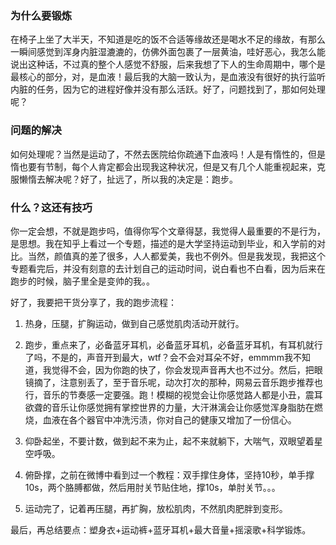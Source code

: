 ### 为什么要锻炼

在椅子上坐了大半天，不知道是吃的饭不合适等缘故还是喝水不足的缘故，有那么一瞬间感觉到浑身内脏湿漉漉的，仿佛外面包裹了一层黄油，哇好恶心，我怎么能说出这种话，不过真的整个人感觉不舒服，后来我想了下人的生命周期中，哪个是最核心的部分，对，是血液！最后我的大脑一致认为，是血液没有很好的执行监听内脏的任务，因为它的进程好像并没有那么活跃。好了，问题找到了，那如何处理呢？



### 问题的解决

如何处理呢？当然是运动了，不然去医院给你疏通下血液吗！人是有惰性的，但是惰也要有节制，每个人肯定都会出现我这种状况，但是又有几个人能重视起来，克服懒惰去解决呢？好了，扯远了，所以我的决定是：跑步。



### 什么？这还有技巧

你一定会想，不就是跑步吗，值得你写个文章得瑟，我觉得人最重要的不是行为，是思想。我在知乎上看过一个专题，描述的是大学坚持运动到毕业，和入学前的对比。当然，颜值真的差了很多，人人都爱美，我也不例外。但是我发现，我把这个专题看完后，并没有刻意的去计划自己的运动时间，说白看也不白看，因为后来在跑步的时候，脑子里全是变帅的我。。



好了，我要把干货分享了，我的跑步流程：

1. 热身，压腿，扩胸运动，做到自己感觉肌肉活动开就行。

2. 跑步，重点来了，必备蓝牙耳机，必备蓝牙耳机，必备蓝牙耳机，有耳机就行了吗，不是的，声音开到最大，wtf？会不会对耳朵不好，emmmm我不知道，我觉得不会，因为你跑的快了，你会发现声音再大也不过分。然后，把眼镜摘了，注意别丢了，至于音乐呢，动次打次的那种，网易云音乐跑步推荐也行，音乐的节奏感一定要强。跑！模糊的视觉会让你感觉路人都是小丑，震耳欲聋的音乐让你感觉拥有掌控世界的力量，大汗淋漓会让你感觉浑身脂肪在燃烧，血液在各个器官中冲洗污渍，你对自己的健康又增加了一份信心。

3. 仰卧起坐，不要计数，做到起不来为止，起不来就躺下，大喘气，双眼望着星空呼吸。

4. 俯卧撑，之前在微博中看到过一个教程：双手撑住身体，坚持10秒，单手撑10s，两个胳膊都做，然后用肘关节贴住地，撑10s，单肘关节。。。

5. 运动完了，记着再压腿，再扩胸，放松肌肉，不然肌肉肥胖到变形。



最后，再总结要点：塑身衣+运动裤+蓝牙耳机+最大音量+摇滚歌+科学锻炼。
